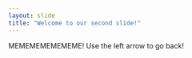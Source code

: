 ```yaml
---
layout: slide
title: "Welcome to our second slide!"
---
```

MEMEMEMEMEMEME!
Use the left arrow to go back!
